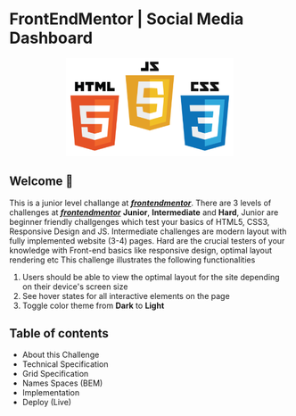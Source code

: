 # FrontEndMentor | Social Media Dashboard

<p align="center">
  <img src="img/html-css-js-readme-logo.png" width="300"/>
</p>

## Welcome 👋
This is a junior level challange at [***frontendmentor***](https://www.frontendmentor.io). There are 3 levels of challenges at [***frontendmentor***](https://www.frontendmentor.io) **Junior**, **Intermediate** and **Hard**, Junior are beginner friendly challgenges which test your basics of HTML5, CSS3, Responsive Design and JS. Intermediate challenges are modern layout with fully implemented website (3-4) pages. Hard are the crucial testers of your knowledge with Front-end basics like responsive design, optimal layout rendering etc This challenge illustrates the following functionalities
1. Users should be able to view the optimal layout for the site depending on their device's screen size
2. See hover states for all interactive elements on the page
3. Toggle color theme from **Dark** to **Light**

## Table of contents
- About this Challenge
- Technical Specification
- Grid Specification
- Names Spaces (BEM)
- Implementation
- Deploy (Live)
